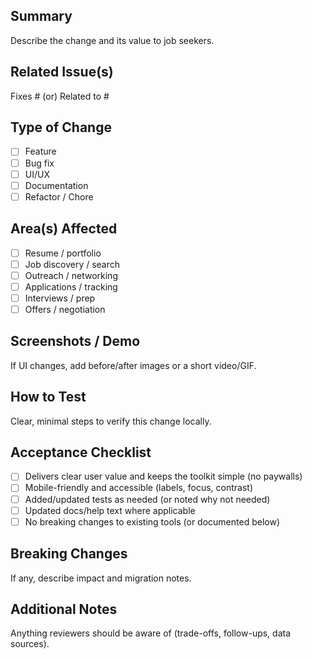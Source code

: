 ## Summary
Describe the change and its value to job seekers.

## Related Issue(s)
Fixes #<issue-number> (or) Related to #<issue-number>

## Type of Change
- [ ] Feature
- [ ] Bug fix
- [ ] UI/UX
- [ ] Documentation
- [ ] Refactor / Chore

## Area(s) Affected
- [ ] Resume / portfolio
- [ ] Job discovery / search
- [ ] Outreach / networking
- [ ] Applications / tracking
- [ ] Interviews / prep
- [ ] Offers / negotiation

## Screenshots / Demo
If UI changes, add before/after images or a short video/GIF.

## How to Test
Clear, minimal steps to verify this change locally.

## Acceptance Checklist
- [ ] Delivers clear user value and keeps the toolkit simple (no paywalls)
- [ ] Mobile-friendly and accessible (labels, focus, contrast)
- [ ] Added/updated tests as needed (or noted why not needed)
- [ ] Updated docs/help text where applicable
- [ ] No breaking changes to existing tools (or documented below)

## Breaking Changes
If any, describe impact and migration notes.

## Additional Notes
Anything reviewers should be aware of (trade-offs, follow-ups, data sources).

